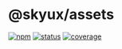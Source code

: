 # @skyux/assets

[![npm](https://img.shields.io/npm/v/@skyux/assets.svg)](https://www.npmjs.com/package/@skyux/assets)
[![status](https://travis-ci.org/blackbaud/skyux-assets.svg?branch=master)](https://travis-ci.org/blackbaud/skyux-assets)
[![coverage](https://codecov.io/gh/blackbaud/skyux-assets/branch/master/graphs/badge.svg?branch=master)](https://codecov.io/gh/blackbaud/skyux-assets/branch/master)
